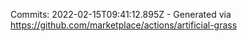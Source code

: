 Commits: 2022-02-15T09:41:12.895Z - Generated via https://github.com/marketplace/actions/artificial-grass
<br>
